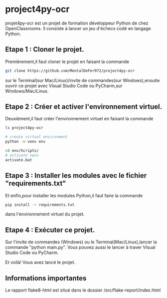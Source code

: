 # project4py-ocr
projet4py-ocr est un projet de formation développeur Python de chez OpenClassrooms. Il consiste à lancer un jeu d'échecs codé en langage Python.

## Etape 1 : Cloner le projet.
Premièrement,il faut cloner le projet en faisant la commande 

```bash
git clone https://github.com/MentalDeFer972/project4py-ocr
```


 sur le Terminal(sur Mac/Linux)/invite de commandes(sur Windows),ensuite ouvrir ce projet avec Visual Studio Code ou PyCharm,sur Windows/Mac/Linux.

## Etape 2 : Créer et activer l'environnement virtuel.
Deuxièment,il faut créer l'environnement virtuel en faisant la commande 


```bash
ls project4py-ocr

# create virtual environment
python -m venv env

cd env/Scripts/
# activate venv 
activate.bat
```


## Etape 3 : Installer les modules avec le fichier "requirements.txt"
Et enfin,pour installer les modules Python,il faut faire la commande 
```bash
pip install -r requirements.txt
```
dans l'environnement virtuel du projet.

## Etape 4 : Exécuter ce projet.
Sur l'invite de commandes (Windows) ou le Terminal(Mac/Linux),lancer la commande "python main.py". Vous pouvez aussi le lancer à traver Visual Studio Code ou PyCharm.

Et voilà! Vous avez lancé le projet.

## Informations importantes

Le rapport flake8-html est situé dans le dossier /src/flake-report/index.html 

